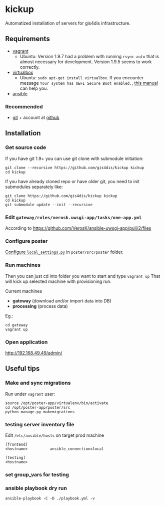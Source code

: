 # kickup
Automatized installation of servers for gis4dis infrastructure.


## Requirements
- [vagrant](https://www.vagrantup.com/docs/installation/)
   - Ubuntu: Version 1.9.7 had a problem with running `rsync-auto` that is almost necessary for development. Version 1.9.5 seems to work correctly.
- [virtualbox](https://www.virtualbox.org/wiki/Downloads)
   - Ubuntu: `sudo apt-get install virtualbox`. If you encounter message `Your system has UEFI Secure Boot enabled.`, [this manual](https://stegard.net/2016/10/virtualbox-secure-boot-ubuntu-fail/) can help you.
- [ansible](http://docs.ansible.com/ansible/latest/intro_installation.html)

### Recommended
- [git](https://git-scm.com/downloads) + account at [github](https://github.com/join)


## Installation

### Get source code
If you have git 1.9+ you can use git clone with submodule initiation:

```
git clone --recursive https://github.com/gis4dis/kickup kickup
cd kickup
```

If you have already cloned repo or have older git, you need to init submodules separately like:

```
git clone https://github.com/gis4dis/kickup kickup
cd kickup
git submodule update --init --recursive
```

### Edit `gateway/roles/verosk.uwsgi-app/tasks/one-app.yml`
According to https://github.com/VerosK/ansible-uwsgi-app/pull/2/files

### Configure poster

[Configure `local_settings.py`](https://github.com/gis4dis/poster/blob/master/README.md#3-configure-local_settingspy) in `poster/src/poster` folder.

### Run machines

Then you can just cd into folder you want to start and type `vagrant up`
That will kick up selected machine with provisioning run.

Current machines
- **gateway** (download and/or import data into DB)
- **processing** (process data)

Eg.:
```
cd gateway
vagrant up
```

### Open application
http://192.168.49.49/admin/


## Useful tips

### Make and sync migrations
Run under `vagrant` user:
```
source /opt/poster-app/virtualenv/bin/activate
cd /opt/poster-app/poster/src
python manage.py makemigrations
```

### testing server inventory file
Edit `/etc/ansible/hosts` on target prod machine
```
[frontend]
<hostname>          ansible_connection=local

[testing]
<hostname>
```
### set group_vars for testing

### ansible playbook dry run
`ansible-playbook -C -D ./playbook.yml -v`
